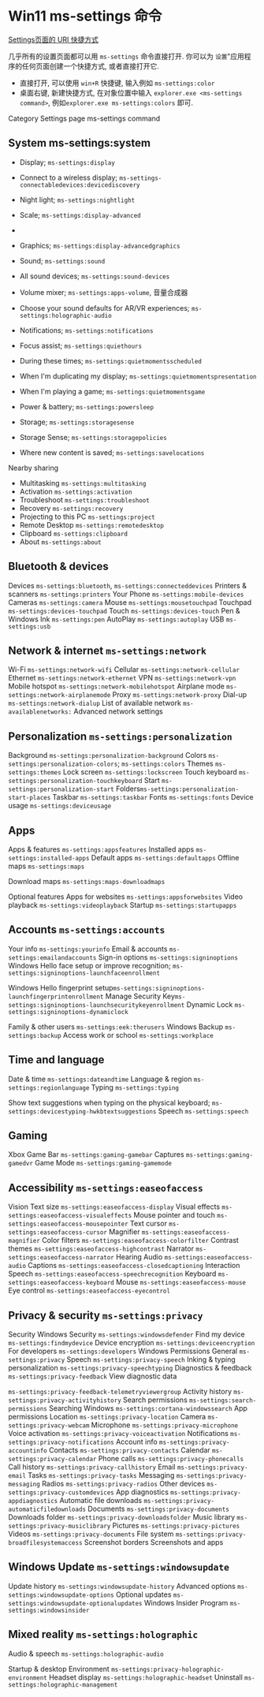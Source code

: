 # Win11 ms-settings 命令

[Settings页面的 URI 快捷方式](https://winaero.com/windows-11-ms-settings-commands-settings-uri-shortcuts)

几乎所有的设置页面都可以用 `ms-settings` 命令直接打开.
你可以为 `设置`"应用程序的任何页面创建一个快捷方式, 或者直接打开它.

+ 直接打开, 可以使用 `win+R` 快捷键, 输入例如 `ms-settings:color`
+ 桌面右键, 新建快捷方式, 在对象位置中输入 `explorer.exe <ms-settings command>`,
例如`explorer.exe ms-settings:colors` 即可.

Category    Settings page   ms-settings command

## System    ms-settings:system

+ Display;    `ms-settings:display`
+ Connect to a wireless display​; `ms-settings-connectabledevices:devicediscovery`
+ Night light​; `ms-settings:nightlight`

+ Scale​;  `ms-settings:display-advanced`
+ 
+ Graphics​;  `ms-settings:display-advancedgraphics`
+ Sound;    `ms-settings:sound`
+ All sound devices​; `ms-settings:sound-devices`
+ Volume mixer​; `ms-settings:apps-volume`, 音量合成器
+ Choose your sound defaults for AR/VR experiences​; `ms-settings:holographic-audio`

+ Notifications;    `ms-settings:notifications`
+ Focus assist;    `ms-settings:quiethours`
+ During these times​; `ms-settings:quietmomentsscheduled`
+ When I'm duplicating my display​;  `ms-settings:quietmomentspresentation`
+ When I'm playing a game​; `ms-settings:quietmomentsgame`
+ Power & battery;    `ms-settings:powersleep`
+ Storage;    `ms-settings:storagesense`
+ Storage Sense​; `ms-settings:storagepolicies`
+ Where new content is saved​; `ms-settings:savelocations`

Nearby sharing

+ Multitasking    `ms-settings:multitasking`
+ Activation    `ms-settings:activation`
+ Troubleshoot    `ms-settings:troubleshoot`
+ Recovery    `ms-settings:recovery`
+ Projecting to this PC    `ms-settings:project`
+ Remote Desktop    `ms-settings:remotedesktop`
+ Clipboard    `ms-settings:clipboard`
+ About    `ms-settings:about`

## Bluetooth & devices

Devices    `ms-settings:bluetooth`, `ms-settings:connecteddevices`
Printers & scanners    `ms-settings:printers`
Your Phone    `ms-settings:mobile-devices`
Cameras    `ms-settings:camera`
Mouse    `ms-settings:mousetouchpad`
Touchpad    `ms-settings:devices-touchpad`
Touch    `ms-settings:devices-touch`
Pen & Windows Ink    `ms-settings:pen`
AutoPlay    `ms-settings:autoplay`
USB    `ms-settings:usb`

## Network & internet `ms-settings:network`

Wi-Fi    `ms-settings:network-wifi`
Cellular    `ms-settings:network-cellular`
Ethernet    `ms-settings:network-ethernet`
VPN    `ms-settings:network-vpn`
Mobile hotspot    `ms-settings:network-mobilehotspot`
Airplane mode    `ms-settings:network-airplanemode`
Proxy    `ms-settings:network-proxy`
Dial-up    `ms-settings:network-dialup`
List of available network    `ms-availablenetworks:`
Advanced network settings

## Personalization `ms-settings:personalization`

Background    `ms-settings:personalization-background`
Colors    `ms-settings:personalization-colors`; `ms-settings:colors`
Themes    `ms-settings:themes`
Lock screen    `ms-settings:lockscreen`
Touch keyboard    `ms-settings:personalization-touchkeyboard`
Start    `ms-settings:personalization-start`
Folders​ `ms-settings:personalization-start-places`
Taskbar    `ms-settings:taskbar`
Fonts    `ms-settings:fonts`
Device usage    `ms-settings:deviceusage`

## Apps

Apps & features    `ms-settings:appsfeatures`
Installed apps    `ms-settings:installed-apps`
Default apps    `ms-settings:defaultapps`
Offline maps    `ms-settings:maps`

Download maps​ `ms-settings:maps-downloadmaps`

Optional features
Apps for websites    `ms-settings:appsforwebsites`
Video playback    `ms-settings:videoplayback`
Startup    `ms-settings:startupapps`

## Accounts    `ms-settings:accounts`

Your info    `ms-settings:yourinfo`
Email & accounts    `ms-settings:emailandaccounts`
Sign-in options    `ms-settings:signinoptions`
Windows Hello face setup or improve recognition​;
`ms-settings:signinoptions-launchfaceenrollment`

Windows Hello fingerprint setup​ `ms-settings:signinoptions-launchfingerprintenrollment`
Manage Security Key​ `ms-settings:signinoptions-launchsecuritykeyenrollment`
Dynamic Lock​ `ms-settings:signinoptions-dynamiclock`

Family & other users    `ms-settings:eek:therusers`
Windows Backup    `ms-settings:backup`
Access work or school    `ms-settings:workplace`

## Time and language

Date & time    `ms-settings:dateandtime`
Language & region    `ms-settings:regionlanguage`
Typing    `ms-settings:typing`

Show text suggestions when typing on the physical keyboard​;
`ms-settings:devicestyping-hwkbtextsuggestions`
Speech    `ms-settings:speech`

## Gaming

Xbox Game Bar    `ms-settings:gaming-gamebar`
Captures    `ms-settings:gaming-gamedvr`
Game Mode    `ms-settings:gaming-gamemode`

## Accessibility `ms-settings:easeofaccess`

Vision
Text size    `ms-settings:easeofaccess-display`
Visual effects    `ms-settings:easeofaccess-visualeffects`
Mouse pointer and touch    `ms-settings:easeofaccess-mousepointer`
Text cursor    `ms-settings:easeofaccess-cursor`
Magnifier    `ms-settings:easeofaccess-magnifier`
Color filters    `ms-settings:easeofaccess-colorfilter`
Contrast themes    `ms-settings:easeofaccess-highcontrast`
Narrator    `ms-settings:easeofaccess-narrator`
Hearing
Audio    `ms-settings:easeofaccess-audio`
Captions    `ms-settings:easeofaccess-closedcaptioning`
Interaction
Speech    `ms-settings:easeofaccess-speechrecognition`
Keyboard    `ms-settings:easeofaccess-keyboard`
Mouse    `ms-settings:easeofaccess-mouse`
Eye control    `ms-settings:easeofaccess-eyecontrol`

## Privacy & security    `ms-settings:privacy`

Security
Windows Security    `ms-settings:windowsdefender`
Find my device    `ms-settings:findmydevice`
Device encryption    `ms-settings:deviceencryption`
For developers    `ms-settings:developers`
Windows Permissions
General    `ms-settings:privacy`
Speech    `ms-settings:privacy-speech`
Inking & typing personalization    `ms-settings:privacy-speechtyping`
Diagnostics & feedback    `ms-settings:privacy-feedback`
View diagnostic data​

`ms-settings:privacy-feedback-telemetryviewergroup`
Activity history    `ms-settings:privacy-activityhistory`
Search permissions    `ms-settings:search-permissions`
Searching Windows    `ms-settings:cortana-windowssearch`
App permissions
Location    `ms-settings:privacy-location`
Camera    `ms-settings:privacy-webcam`
Microphone    `ms-settings:privacy-microphone`
Voice activation    `ms-settings:privacy-voiceactivation`
Notifications    `ms-settings:privacy-notifications`
Account info    `ms-settings:privacy-accountinfo`
Contacts    `ms-settings:privacy-contacts`
Calendar    `ms-settings:privacy-calendar`
Phone calls    `ms-settings:privacy-phonecalls`
Call history    `ms-settings:privacy-callhistory`
Email    `ms-settings:privacy-email`
Tasks    `ms-settings:privacy-tasks`
Messaging    `ms-settings:privacy-messaging`
Radios    `ms-settings:privacy-radios`
Other devices    `ms-settings:privacy-customdevices`
App diagnostics    `ms-settings:privacy-appdiagnostics`
Automatic file downloads    `ms-settings:privacy-automaticfiledownloads`
Documents    `ms-settings:privacy-documents`
Downloads folder    `ms-settings:privacy-downloadsfolder`
Music library    `ms-settings:privacy-musiclibrary`
Pictures    `ms-settings:privacy-pictures`
Videos    `ms-settings:privacy-documents`
File system    `ms-settings:privacy-broadfilesystemaccess`
Screenshot borders
Screenshots and apps

## Windows Update  `ms-settings:windowsupdate`

Update history    `ms-settings:windowsupdate-history`
Advanced options    `ms-settings:windowsupdate-options`
Optional updates​  `ms-settings:windowsupdate-optionalupdates`
Windows Insider Program    `ms-settings:windowsinsider`

## Mixed reality `ms-settings:holographic`

Audio & speech    `ms-settings:holographic-audio`

Startup & desktop
Environment    `ms-settings:privacy-holographic-environment`
Headset display    `ms-settings:holographic-headset`
Uninstall    `ms-settings:holographic-management`

